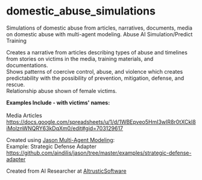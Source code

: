 # domestic_abuse_simulations
Simulations of domestic abuse from articles, narratives, documents, media on domestic abuse with multi-agent modeling. Abuse AI Simulation/Predict Training

Creates a narrative from articles describing types of abuse and timelines from stories on victims in the media, training materials, and documentations.
<br>Shows patterns of coercive control, abuse, and violence which creates predictability with the possibility of prevention, mitigation, defense, and rescue. 
<br>Relationship abuse shown of female victims.

<b>Examples Include - with victims' names:</b><br> 
<br>Media Articles
<br>https://docs.google.com/spreadsheets/u/1/d/1WBEpveo5HmI3wIR8r0tXCkl8iMolznWNQRY63kDqXm0/edit#gid=703129617

Created using <a href="https://github.com/aindilis/jason">Jason Multi-Agent Modeling</a>:
<br>Example: Strategic Defense Adapter https://github.com/aindilis/jason/tree/master/examples/strategic-defense-adapter

Created from AI Researcher at <a href="https://altruisticsoftware.org/">AltrusticSoftware</a>
